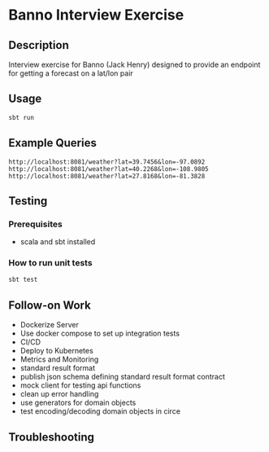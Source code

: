# Banno Interview Exercise

## Description
Interview exercise for Banno (Jack Henry) designed to provide an endpoint for getting a forecast on a lat/lon pair

## Usage
```bash
sbt run
```

## Example Queries
```
http://localhost:8081/weather?lat=39.7456&lon=-97.0892
http://localhost:8081/weather?lat=40.2268&lon=-108.9805
http://localhost:8081/weather?lat=27.8168&lon=-81.3828
```

## Testing

### Prerequisites
- scala and sbt installed

### How to run unit tests
   ```bash
   sbt test
   ```

## Follow-on Work
 - Dockerize Server
 - Use docker compose to set up integration tests
 - CI/CD
 - Deploy to Kubernetes
 - Metrics and Monitoring
 - standard result format
 - publish json schema defining standard result format contract
 - mock client for testing api functions
 - clean up error handling
 - use generators for domain objects
 - test encoding/decoding domain objects in circe

## Troubleshooting